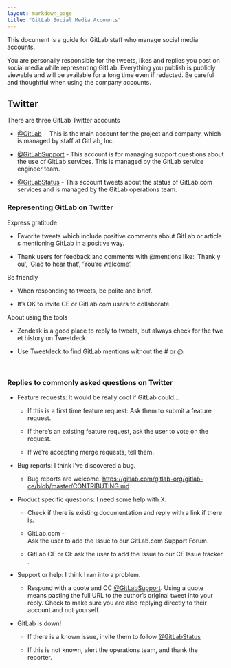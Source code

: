 ```yaml
---
layout: markdown_page
title: "GitLab Social Media Accounts"
---
```



This document is a guide for GitLab staff who manage social media accounts. 

You are personally responsible for the tweets, likes and replies you post on social media while representing GitLab. Everything you publish is publicly viewable and will be available for a long time even if redacted. Be careful and thoughtful when using the company accounts. 

## Twitter

There are three GitLab Twitter accounts

-   [@GitLab](https://twitter.com/gitlab) -  This is the main account for the project and company, which is managed by staff at GitLab, Inc.

-   [@GitLabSupport](https://twitter.com/gitlabsupport) - This account is for managing support questions about the use of GitLab services. This is managed by the GitLab service engineer team.

-   [@GitLabStatus](https://twitter.com/gitlabstatus) - This account tweets about the status of GitLab.com services and is managed by the GitLab operations team.

### Representing GitLab on Twitter

Express gratitude

-   Favorite tweets which include positive comments about GitLab or articles mentioning GitLab in a positive way.

-   Thank users for feedback and comments with @mentions like: ‘Thank you’, ‘Glad to hear that’, ‘You’re welcome’.

Be friendly

-   When responding to tweets, be polite and brief.

-   It’s OK to invite CE or GitLab.com users to collaborate.

About using the tools

-   Zendesk is a good place to reply to tweets, but always check for the tweet history on Tweetdeck.

-   Use Tweetdeck to find GitLab mentions without the # or @.

 

### Replies to commonly asked questions on Twitter

-   Feature requests: It would be really cool if GitLab could… 

    -   If this is a first time feature request: Ask them to submit a feature request. 

    -   If there’s an existing feature request, ask the user to vote on the request. 

    -   If we’re accepting merge requests, tell them. 

-   Bug reports: I think I’ve discovered a bug. 

    -   Bug reports are welcome. <https://gitlab.com/gitlab-org/gitlab-ce/blob/master/CONTRIBUTING.md>

-   Product specific questions: I need some help with X. 

    -   Check if there is existing documentation and reply with a link if there is. 

    -   GitLab.com - Ask the user to add the Issue to our GitLab.com Support Forum.

    -   GitLab CE or CI: ask the user to add the Issue to our CE Issue tracker.

-   Support or help: I think I ran into a problem.

    -   Respond with a quote and CC [@GitLabSupport](http://twitter.com/gitlabsupport). Using a quote means pasting the full URL to the author’s original tweet into your reply. Check to make sure you are also replying directly to their account and not yourself. 

-   GitLab is down!

    -   If there is a known issue, invite them to follow [@GitLabStatus](https://twitter.com/gitlabstatus)

    -   If this is not known, alert the operations team, and thank the reporter. 
